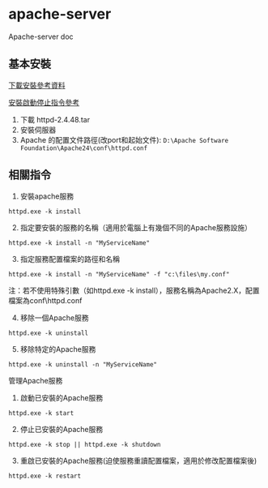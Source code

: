 # apache-server
Apache-server doc

## 基本安裝

[下載安裝參考資料](https://dotblogs.com.tw/raylee/2019/03/06/181317)

[安裝啟動停止指令參考](https://codertw.com/%E4%BC%BA%E6%9C%8D%E5%99%A8/379261/)

1. 下載 httpd-2.4.48.tar
2. 安裝伺服器
3. Apache 的配置文件路徑(改port和起始文件): `D:\Apache Software Foundation\Apache24\conf\httpd.conf`

## 相關指令

1) 安裝apache服務

`httpd.exe -k install`

2) 指定要安裝的服務的名稱（適用於電腦上有幾個不同的Apache服務設施）

`httpd.exe -k install -n "MyServiceName"`

3) 指定服務配置檔案的路徑和名稱

`httpd.exe -k install -n "MyServiceName" -f "c:\files\my.conf"`

注：若不使用特殊引數（如httpd.exe -k install），服務名稱為Apache2.X，配置檔案為conf\httpd.conf

4) 移除一個Apache服務

`httpd.exe -k uninstall`

5) 移除特定的Apache服務

`httpd.exe -k uninstall -n "MyServiceName"`

管理Apache服務

1) 啟動已安裝的Apache服務

`httpd.exe -k start`

2) 停止已安裝的Apache服務

`httpd.exe -k stop || httpd.exe -k shutdown`

3) 重啟已安裝的Apache服務(迫使服務重讀配置檔案，適用於修改配置檔案後)

`httpd.exe -k restart`
